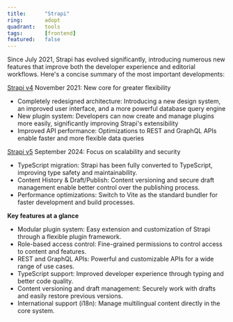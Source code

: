 ```yaml
---
title:      "Strapi"
ring:       adopt
quadrant:   tools
tags:       [frontend]
featured:   false
---
```


Since July 2021, Strapi has evolved significantly, introducing numerous new features that improve both the developer experience and editorial workflows. Here's a concise summary of the most important developments:

[Strapi v4](https://strapi.io/v4) November 2021: New core for greater flexibility

- Completely redesigned architecture: Introducing a new design system, an improved user interface, and a more powerful database query engine
- New plugin system: Developers can now create and manage plugins more easily, significantly improving Strapi's extensibility
- Improved API performance: Optimizations to REST and GraphQL APIs enable faster and more flexible data queries

[Strapi v5](https://strapi.io/five) September 2024: Focus on scalability and security

- TypeScript migration: Strapi has been fully converted to TypeScript, improving type safety and maintainability.
- Content History & Draft/Publish: Content versioning and secure draft management enable better control over the publishing process.
- Performance optimizations: Switch to Vite as the standard bundler for faster development and build processes.

**Key features at a glance**

- Modular plugin system: Easy extension and customization of Strapi through a flexible plugin framework.
- Role-based access control: Fine-grained permissions to control access to content and features.
- REST and GraphQL APIs: Powerful and customizable APIs for a wide range of use cases.
- TypeScript support: Improved developer experience through typing and better code quality.
- Content versioning and draft management: Securely work with drafts and easily restore previous versions.
- International support (i18n): Manage multilingual content directly in the core system.
